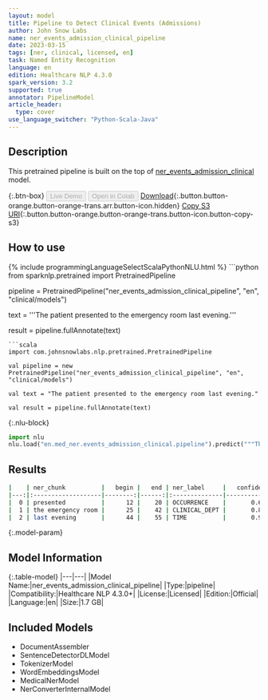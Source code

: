 ```yaml
---
layout: model
title: Pipeline to Detect Clinical Events (Admissions)
author: John Snow Labs
name: ner_events_admission_clinical_pipeline
date: 2023-03-15
tags: [ner, clinical, licensed, en]
task: Named Entity Recognition
language: en
edition: Healthcare NLP 4.3.0
spark_version: 3.2
supported: true
annotator: PipelineModel
article_header:
  type: cover
use_language_switcher: "Python-Scala-Java"
---
```


## Description

This pretrained pipeline is built on the top of [ner_events_admission_clinical](https://nlp.johnsnowlabs.com/2021/03/31/ner_events_admission_clinical_en.html) model.

{:.btn-box}
<button class="button button-orange" disabled>Live Demo</button>
<button class="button button-orange" disabled>Open in Colab</button>
[Download](https://s3.amazonaws.com/auxdata.johnsnowlabs.com/clinical/models/ner_events_admission_clinical_pipeline_en_4.3.0_3.2_1678866813967.zip){:.button.button-orange.button-orange-trans.arr.button-icon.hidden}
[Copy S3 URI](s3://auxdata.johnsnowlabs.com/clinical/models/ner_events_admission_clinical_pipeline_en_4.3.0_3.2_1678866813967.zip){:.button.button-orange.button-orange-trans.button-icon.button-copy-s3}

## How to use



<div class="tabs-box" markdown="1">
{% include programmingLanguageSelectScalaPythonNLU.html %}
```python
from sparknlp.pretrained import PretrainedPipeline

pipeline = PretrainedPipeline("ner_events_admission_clinical_pipeline", "en", "clinical/models")

text = '''The patient presented to the emergency room last evening.'''

result = pipeline.fullAnnotate(text)
```
```scala
import com.johnsnowlabs.nlp.pretrained.PretrainedPipeline

val pipeline = new PretrainedPipeline("ner_events_admission_clinical_pipeline", "en", "clinical/models")

val text = "The patient presented to the emergency room last evening."

val result = pipeline.fullAnnotate(text)
```


{:.nlu-block}
```python
import nlu
nlu.load("en.med_ner.events_admission_clinical.pipeline").predict("""The patient presented to the emergency room last evening.""")
```

</div>

## Results

```bash
|    | ner_chunk          |   begin |   end | ner_label     |   confidence |
|---:|:-------------------|--------:|------:|:--------------|-------------:|
|  0 | presented          |      12 |    20 | OCCURRENCE    |       0.6219 |
|  1 | the emergency room |      25 |    42 | CLINICAL_DEPT |       0.812  |
|  2 | last evening       |      44 |    55 | TIME          |       0.9534 |
```

{:.model-param}
## Model Information

{:.table-model}
|---|---|
|Model Name:|ner_events_admission_clinical_pipeline|
|Type:|pipeline|
|Compatibility:|Healthcare NLP 4.3.0+|
|License:|Licensed|
|Edition:|Official|
|Language:|en|
|Size:|1.7 GB|

## Included Models

- DocumentAssembler
- SentenceDetectorDLModel
- TokenizerModel
- WordEmbeddingsModel
- MedicalNerModel
- NerConverterInternalModel